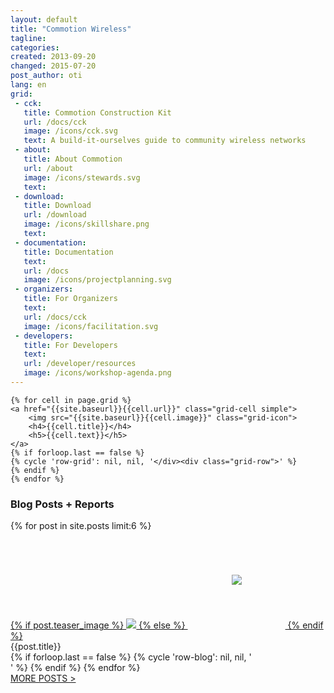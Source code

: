 ```yaml
---
layout: default
title: "Commotion Wireless"
tagline:
categories:
created: 2013-09-20
changed: 2015-07-20
post_author: oti
lang: en
grid:
 - cck:
   title: Commotion Construction Kit
   url: /docs/cck
   image: /icons/cck.svg
   text: A build-it-ourselves guide to community wireless networks
 - about:
   title: About Commotion
   url: /about
   image: /icons/stewards.svg
   text:
 - download:
   title: Download
   url: /download
   image: /icons/skillshare.png
   text:
 - documentation:
   title: Documentation
   text:
   url: /docs
   image: /icons/projectplanning.svg
 - organizers:
   title: For Organizers
   text:
   url: /docs/cck
   image: /icons/facilitation.svg
 - developers:
   title: For Developers
   text:
   url: /developer/resources
   image: /icons/workshop-agenda.png
---
```


<div class="grid home-width">
  <div class="grid-row">

    {% for cell in page.grid %}
    <a href="{{site.baseurl}}{{cell.url}}" class="grid-cell simple">
        <img src="{{site.baseurl}}{{cell.image}}" class="grid-icon">
        <h4>{{cell.title}}</h4>
        <h5>{{cell.text}}</h5>
    </a>
    {% if forloop.last == false %}
    {% cycle 'row-grid': nil, nil, '</div><div class="grid-row">' %}
    {% endif %}
    {% endfor %}

  </div>
</div>


<h3>Blog Posts + Reports</h3>
<div class="grid home-width">
  <div class="grid-row">
    {% for post in site.posts limit:6 %}
    <div class="grid-cell grid-gallery">
      <div class="figure">
	<a href="{{site.baseurl}}{{post.url}}">
	  {% if post.teaser_image %}
	  <img src="/{{site.imageurl}}/{{post.teaser_image}}" />
	  {% else %}
	  <img src="{{site.baseurl}}/icons/map.svg" style="padding:70px;"/>
	  {% endif %}
	</a><div class="caption">{{post.title}}</div>
      </div>
    </div>
    {% if forloop.last == false %}
    {% cycle 'row-blog': nil, nil, '</div><div class="grid-row">' %}
    {% endif %}
    {% endfor %}
  </div>
  <div class="grid-row">
    <div class="grid-cell"><a href="{{site.baseurl}}/blog/">MORE POSTS > </a></div>
  </div>
</div>
